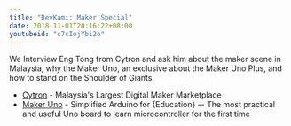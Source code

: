 ```yaml
---
title: "DevKami: Maker Special"
date: 2018-11-01T20:16:22+08:00
youtubeid: "c7cIojYbi2o"
---
```


We Interview Eng Tong from Cytron and ask him about the maker scene in Malaysia, why the Maker Uno, an exclusive about the Maker Uno Plus, and how to stand on the Shoulder of Giants

* [Cytron](https://www.cytron.io/) - Malaysia's Largest Digital Maker Marketplace
* [Maker Uno](https://makeruno.com.my/) - Simplified Arduino for {Education} -- The most practical and useful Uno board to learn microcontroller for the first time
